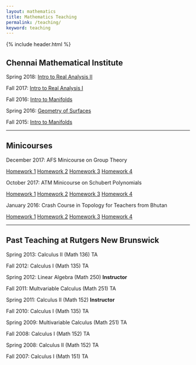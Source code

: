 ```yaml
---
layout: mathematics
title: Mathematics Teaching
permalink: /teaching/
keyword: teaching
---
```


{% include header.html %}


## Chennai Mathematical Institute

Spring 2018:
<a href="/teaching_material/analysis_2018spring/index.html">Intro to Real Analysis II</a>

Fall 2017:
<a href="/teaching_material/analysis_2017fall/index.html">Intro to Real Analysis I</a>

Fall 2016:
<a href="/teaching_material/manifolds_fall_2016/manifolds_2016fall.html">Intro to Manifolds</a>

Spring 2016:
<a href="/teaching_material/manifolds_spring_2016/manifolds_2016spring.html">Geometry of Surfaces</a>

Fall 2015:
<a href="/teaching_material/manifolds_fall_2015/manifolds_2015fall.html">Intro to Manifolds</a>

<hr>

## Minicourses

December 2017: AFS Minicourse on Group Theory

<a href="/teaching_material/AFS1/AFS_2017_day1.pdf">Homework 1</a> <a href="/teaching_material/AFS1/AFS_2017_day2.pdf">Homework 2</a> <a href="/teaching_material/AFS1/AFS_2017_day3.pdf">Homework 3</a> <a href="/teaching_material/AFS1/AFS_2017_day4.pdf">Homework 4</a>

October 2017: ATM Minicourse on Schubert Polynomials

<a href="/teaching_material/ATM/HW1.pdf">Homework 1</a> <a href="/teaching_material/ATM/HW2.pdf">Homework 2</a> <a href="/teaching_material/ATM/HW3.pdf">Homework 3</a> <a href="/teaching_material/ATM/HW4.pdf">Homework 4</a>

January 2016: Crash Course in Topology for Teachers from Bhutan

<a href="/teaching_material/Topology_Bhutan/Worksheet1.pdf">Homework 1</a> <a href="/teaching_material/Topology_Bhutan/Worksheet2.pdf">Homework 2</a> <a href="/teaching_material/Topology_Bhutan/Worksheet3.pdf">Homework 3</a> <a href="/teaching_material/Topology_Bhutan/Worksheet4.pdf">Homework 4</a>

<hr>

## Past Teaching at Rutgers New Brunswick


Spring 2013: Calculus II (Math 136) TA

Fall 2012: Calculus I (Math 135) TA

Spring 2012: Linear Algebra (Math 250) <b>Instructor</b>

Fall 2011: Multvariable Calculus (Math 251) TA

Spring 2011: Calculus II (Math 152) <b>Instructor</b> 

Fall 2010: Calculus I (Math 135) TA

Spring 2009: Multivariable Calculus (Math 251) TA

Fall 2008: Calculus I (Math 152) TA

Spring 2008: Calculus II (Math 152) TA

Fall 2007: Calculus I (Math 151) TA


